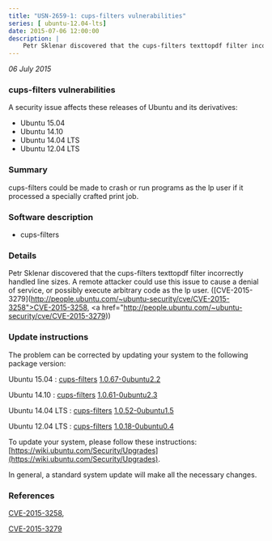 ```yaml
---
title: "USN-2659-1: cups-filters vulnerabilities"
series: [ ubuntu-12.04-lts]
date: 2015-07-06 12:00:00
description: |
    Petr Sklenar discovered that the cups-filters texttopdf filter incorrectly handled line sizes. A remote attacker could use this issue to cause a denial of service, or possibly execute arbitrary code as the lp user. ([CVE-2015-3279](http://people.ubuntu.com/~ubuntu-security/cve/CVE-2015-3258">CVE-2015-3258</a>, <a href="http://people.ubuntu.com/~ubuntu-security/cve/CVE-2015-3279)) 
--- 
```

 
 

*06 July 2015*

### cups-filters vulnerabilities

A security issue affects these releases of Ubuntu and its derivatives:

* Ubuntu 15.04
* Ubuntu 14.10
* Ubuntu 14.04 LTS
* Ubuntu 12.04 LTS

### Summary

cups-filters could be made to crash or run programs as the lp user if it processed a specially crafted print job.

### Software description

* cups-filters 

### Details

Petr Sklenar discovered that the cups-filters texttopdf filter incorrectly handled line sizes. A remote attacker could use this issue to cause a denial of service, or possibly execute arbitrary code as the lp user. ([CVE-2015-3279](http://people.ubuntu.com/~ubuntu-security/cve/CVE-2015-3258">CVE-2015-3258</a>, <a href="http://people.ubuntu.com/~ubuntu-security/cve/CVE-2015-3279)) 

### Update instructions

The problem can be corrected by updating your system to the following package version:

Ubuntu 15.04
 : [cups-filters](https://launchpad.net/ubuntu/+source/cups-filters) <span> [1.0.67-0ubuntu2.2](https://launchpad.net/ubuntu/+source/cups-filters/1.0.67-0ubuntu2.2) </span> 

Ubuntu 14.10
 : [cups-filters](https://launchpad.net/ubuntu/+source/cups-filters) <span> [1.0.61-0ubuntu2.3](https://launchpad.net/ubuntu/+source/cups-filters/1.0.61-0ubuntu2.3) </span> 

Ubuntu 14.04 LTS
 : [cups-filters](https://launchpad.net/ubuntu/+source/cups-filters) <span> [1.0.52-0ubuntu1.5](https://launchpad.net/ubuntu/+source/cups-filters/1.0.52-0ubuntu1.5) </span> 

Ubuntu 12.04 LTS
 : [cups-filters](https://launchpad.net/ubuntu/+source/cups-filters) <span> [1.0.18-0ubuntu0.4](https://launchpad.net/ubuntu/+source/cups-filters/1.0.18-0ubuntu0.4) </span> 

To update your system, please follow these instructions: [https://wiki.ubuntu.com/Security/Upgrades](https://wiki.ubuntu.com/Security/Upgrades).

In general, a standard system update will make all the necessary changes. 

### References

 
 [CVE-2015-3258](http://people.ubuntu.com/~ubuntu-security/cve/CVE-2015-3258), 

 [CVE-2015-3279](http://people.ubuntu.com/~ubuntu-security/cve/CVE-2015-3279)
 


